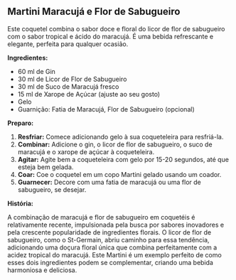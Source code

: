 ## Martini Maracujá e Flor de Sabugueiro

Este coquetel combina o sabor doce e floral do licor de flor de sabugueiro com o sabor tropical e ácido do maracujá. É uma bebida refrescante e elegante, perfeita para qualquer ocasião.

**Ingredientes:**

* 60 ml de Gin
* 30 ml de Licor de Flor de Sabugueiro
* 30 ml de Suco de Maracujá fresco
* 15 ml de Xarope de Açúcar (ajuste ao seu gosto)
* Gelo
* Guarnição: Fatia de Maracujá, Flor de Sabugueiro (opcional)

**Preparo:**

1. **Resfriar:** Comece adicionando gelo à sua coqueteleira para resfriá-la.
2. **Combinar:** Adicione o gin, o licor de flor de sabugueiro, o suco de maracujá e o xarope de açúcar à coqueteleira.
3. **Agitar:** Agite bem a coqueteleira com gelo por 15-20 segundos, até que esteja bem gelada.
4. **Coar:** Coe o coquetel em um copo Martini gelado usando um coador.
5. **Guarnecer:** Decore com uma fatia de maracujá ou uma flor de sabugueiro, se desejar.

**História:**

A combinação de maracujá e flor de sabugueiro em coquetéis é relativamente recente, impulsionada pela busca por sabores inovadores e pela crescente popularidade de ingredientes florais. O licor de flor de sabugueiro, como o St-Germain, abriu caminho para essa tendência, adicionando uma doçura floral única que combina perfeitamente com a acidez tropical do maracujá. Este Martini é um exemplo perfeito de como esses dois ingredientes podem se complementar, criando uma bebida harmoniosa e deliciosa.
